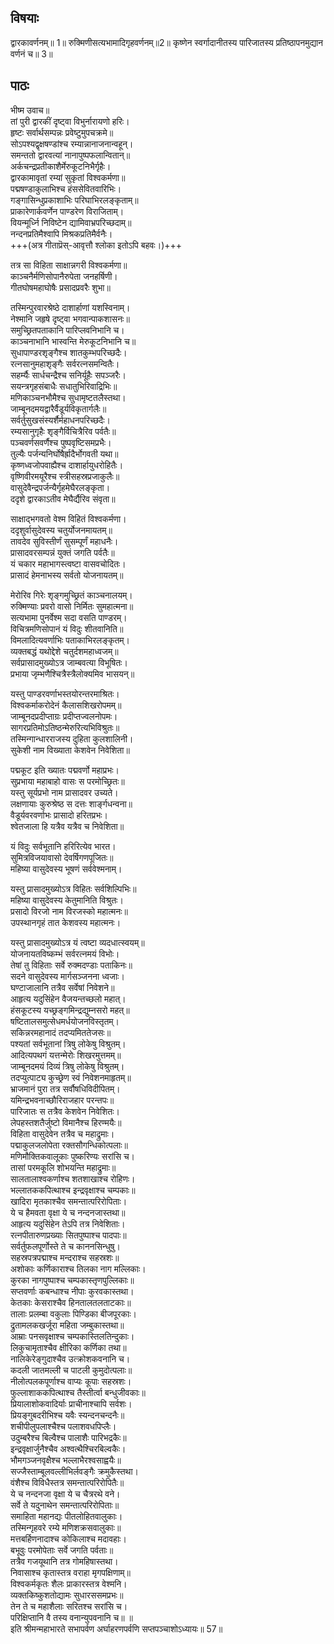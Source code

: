 
## विषयाः

द्वारकावर्णनम्॥ 1॥ रुक्मिणीसत्यभामादिगृहवर्णनम्॥2॥ कृष्णेन स्वर्गादानीतस्य पारिजातस्य प्रतिष्ठापनमुद्यान वर्णनं च॥ 3॥

## पाठः

भीष्म उवाच॥  
तां पुरी द्वारकीं दृष्ट्वा विभुर्नारायणो हरिः।  
हृष्टः सर्वार्थसम्पन्नः प्रवेष्टुमुपचक्रमे॥  
सोऽपश्यद्वृक्षषण्डांश्च रम्यान्नानाजनान्वहून्।  
समन्ततो द्वारवत्यां नानापुष्पफलान्वितान्॥  
अर्कचन्द्रप्रतीकाशैर्मेरुकूटनिभैर्गृहैः।  
द्वारकामावृतां रम्यां सुकृतां विश्वकर्मणा॥  
पद्मषण्डाकुलाभिश्च हंससेवितवारिभिः।  
गङ्गासिन्धुप्रकाशाभिः परिघाभिरलङ्कृताम्॥  
प्राकारेणार्कवर्णेन पाण्डरेण विराजिताम्।  
वियन्मूर्ध्नि निविष्टेन द्यामिवाभ्रपरिच्छदाम्॥  
नन्दनप्रतिमैश्वापि मिश्रकप्रतिमैर्वनैः।  
+++(अत्र गीताप्रॆस्-आवृत्तौ श्लोका इतोऽपि बहवः।)+++

तत्र सा विहिता साक्षान्नगरी विश्वकर्मणा॥  
काञ्चनैर्मणिसोपानैरुपेता जनहर्षिणी।  
गीतघोषमहाघोषैः प्रसादप्रवरैः शुभा॥  

तस्मिन्पुरवारश्रेष्ठे दाशार्हाणां यशस्विनाम्।  
नेश्मानि जहृषे दृष्ट्वा भगवान्पाकशासनः॥  
समुच्छ्रितपताकानि पारिप्लवनिभानि च।  
काञ्चनाभानि भास्वन्ति मेरुकूटनिभानि च॥  
सुधापाण्डरशृङ्गैश्च शातकुम्भपरिच्छदैः।  
रत्नसानुमहाशृङ्गैः सर्वरत्नसमन्वितैः।  
सहर्म्यैः सार्धचन्द्रैश्च सनिर्यूहैः सपञ्जरैः।  
सयन्त्रगृहसंबाधैः सधातुभिरिवाद्रिभिः॥  
मणिकाञ्चनभौमैश्च सुधामृष्टतलैस्तथा।  
जाम्बूनदमयद्वारैर्वैडूर्यविकृतार्गलैः॥  
सर्वर्तुसुखसंस्यर्शैर्महाधनपरिच्छदैः।  
रम्यसानुगृहैः शृङ्गैर्विचित्रैरिव पर्वतैः॥  
पञ्चवर्णसवर्णैश्च पुष्पवृष्टिसमप्रभैः।  
तुल्यैः पर्जन्यनिर्घोषैर्ह्रादैर्भोगवती यथा॥  
कृष्णध्वजोपवाह्यैश्च दाशार्हायुधरोहितैः।  
वृष्णिवीरमयूरैश्च स्त्रीसहस्रप्रजाकुलैः॥  
वासुदेवैन्द्रपर्जन्यैर्गृहमेघैरलङ्कृता।  
ददृशे द्वारकाऽतीव मेघैर्द्यैरिव संवृता॥  

साक्षाद्भगवतो वेश्म विहितं विश्वकर्मणा।  
ददृशुर्वासुदेवस्य चतुर्योजनमायतम्॥  
तावदेव सुविस्तीर्णं सुसम्पूर्णं महाधनैः।  
प्रासादवरसम्पन्नं युक्तं जगति पर्वतैः॥  
यं चकार महाभागस्त्वष्टा वासवचोदितः।  
प्रासादं हेमनाभस्य सर्वतो योजनायतम्॥  

मेरोरिव गिरेः शृङ्गमुच्छ्रितं काञ्चनालयम्।  
रुक्मिण्याः प्रवरो वासो निर्मितः सुमहात्मना॥  
सत्यभामा पुनर्वेश्म सदा वसति पाण्डरम्।  
विचित्रमणिसोपानं यं विदुः शीतवानिति॥  
विमलादित्यवर्णाभिः पताकाभिरलङ्कृतम्।  
व्यक्तबद्धं यथोद्देशे चतुर्दशमहाध्वजम्॥  
सर्वप्रासादमुख्योऽत्र जाम्बवत्या विभूषितः।  
प्रभाया जृम्भणैश्चित्रैस्त्रैलोक्यमिव भासयन्॥  

यस्तु पाण्डरवर्णाभस्तयोरन्तरमाश्रितः।  
विश्वकर्माकरोदेनं कैलासशिखरोपमम्॥  
जाम्बूनदप्रदीप्ताग्रः प्रदीप्तज्वलनोपमः।  
सागरप्रतिमोऽतिष्ठन्मेरुरित्यभिविश्रुतः॥  
तस्मिन्गान्धारराजस्य दुहिता कुलशालिनी।  
सुकेशी नाम विख्याता केशवेन निवेशिता॥  

पद्मकूट इति ख्यातः पद्मवर्णो महाप्रभः।  
सुप्रभाया महाबाहो वासः स परमोच्छ्रितः॥  
यस्तु सूर्यप्रभो नाम प्रासादवर उच्यते।  
लक्षणायाः कुरुश्रेष्ठ स दत्तः शार्ङ्गधन्वना॥  
वैडूर्यवरवर्णाभः प्रासादो हरितप्रभः।  
श्वेतजाला हि यत्रैव यत्रैव च निवेशिता॥  

यं विदुः सर्वभूतानि हरिरित्येव भारत।  
सुमित्रविजयावासो देवर्षिगणपूजितः॥  
महिष्या वासुदेवस्य भूषणं सर्ववेश्मनाम्।  

यस्तु प्रासादमुख्योऽत्र विहितः सर्वशिल्पिभिः॥  
महिष्या वासुदेवस्य केतुमानिति विश्रुतः।  
प्रसादो विरजो नाम विरजस्को महात्मनः॥  
उपस्थानगृहं तात केशवस्य महात्मनः।  

यस्तु प्रासादमुख्योऽत्र यं त्वष्टा व्यदधात्स्वयम्॥  
योजनायतविष्कम्भं सर्वरत्नमयं विभोः।  
तेषां तु विहिताः सर्वे रुक्मदण्डाः पताकिनः॥  
सदने वासुदेवस्य मार्गसञ्जनना ध्वजाः।  
घण्टाजालानि तत्रैव सर्वेषां निवेशने॥  
आहृत्य यदुसिंहेन वैजयन्तच्छलो महात्।  
हंसकूटस्य यच्छ्रङ्गमिन्द्रद्युम्नसरो महत्॥  
षष्टितालसमुत्सेधमर्धयोजनविस्तृतम्।  
सकिन्नरमहानादं तदप्यमिततेजसः॥  
पश्यतां सर्वभूतानां त्रिषु लोकेषु विश्रुतम्।  
आदित्यपथगं यत्तन्मेरोः शिखरमुत्तमम्॥  
जाम्बूनदमयं दिव्यं त्रिषु लोकेषु विश्रुतम्।  
तदप्युत्पाट्य कुच्छ्रेण स्वं निवेशनमाहृतम्॥  
भ्राजमानं पुरा तत्र सर्वौषधिविदीपितम्।  
यमिन्द्रभवनाच्छौरिराजहार परन्तपः॥  
पारिजातः स तत्रैव केशवेन निवेशितः।  
लेपहस्तशतैर्जुष्टो विमानैश्च हिरण्मयैः॥  
विहिता वासुदेवेन तत्रैव च महाद्रुमाः।  
पद्माकुलजलोपेता रक्तसौगन्धिकोत्पलाः॥  
मणिमौक्तिकवालूकाः पुष्करिण्यः सरांसि च।  
तासां परमकूलि शोभयन्ति महाद्रुमाः॥  
सालतालाश्वकर्णाश्च शतशाखाश्च रोहिणः।  
भल्लातककपित्थाश्च इन्द्रवृक्षाश्च चम्पकाः॥  
खादिरा मृतकाश्चैव समन्तात्परिरोपिताः।  
ये च हैमवता वृक्षा ये च नन्दनजास्तथा॥  
आहृत्य यदुसिंहेन तेऽपि तत्र निवेशिताः।  
रत्नपीतारुणप्रख्याः सितपुष्पाश्च पादपाः॥  
सर्वर्तुफलपूर्णोस्ते ते च काननसिन्धुषु।  
सहस्रपत्रपद्माश्च मन्दराश्च सहस्रशः॥  
अशोकाः कर्णिकाराश्च तिलका नाग मल्लिकाः।  
कुरका नागपुष्पाश्च चम्पकास्तृणपुल्लिकाः॥  
सप्तवर्णाः कबन्धाश्च नीपाः कुरवकास्तथा।  
केतकाः केसराश्चैव हिनतालतलताटकाः॥  
तालाः प्रलम्बा वकुलाः पिण्डिका बीजपूरकाः।  
द्रुतामलकखर्जूरा महिता जम्बुकास्तथा॥  
आम्राः पनसवृक्षाश्च चम्पकास्तिलतिन्दुकाः।  
लिकुचामृताश्चैव क्षीरिका कर्णिका तथा॥  
नालिकेरेङ्गुदाश्चैव उत्क्रोशकवनानि च।  
कदली जातमल्ली च पाटली कुमुदोत्पलाः॥  
नीलोत्पलकपूर्णाश्च वाप्यः कूपाः सहस्रशः।  
फुल्लाशाककपित्थाश्च तैस्तीर्त्वा बन्धुजीवकाः॥  
प्रियालाशोकवादिर्याः प्राचीनाश्चापि सर्वशः।  
प्रियङ्गुबदरीभिश्च यवैः स्यन्दनचन्दनैः॥  
शचीपीलुपलाश्चैश्च पलाशवधपिप्लैः।  
उदुम्बरैश्च बिल्वैश्च पालाशैः पारिभद्रकैः॥  
इन्द्रवृक्षार्जुनैश्चैव अश्वत्थैश्चिरबिल्वकैः।  
भौमगञ्जनवृक्षैश्च भल्लाभैरश्वसाह्वयैः॥  
सज्जैस्ताम्बूलवल्लीभिर्लवङ्गैः क्रमुकैस्तथा।  
वंशैश्च विविधैस्तत्र समन्तात्परिरोपितैः॥  
ये च नन्दनजा वृक्षा ये च चैत्ररथे वने।  
सर्वे ते यदुनाथेन समन्तात्परिरोपिताः॥  
समाहिता महानद्यः पीतलोहितवालुकाः।  
तस्मिन्गृहवरे रम्ये मणिशक्रसवालुकाः॥  
मत्तबर्हिणनादाश्च कोकिलाश्च मदावहाः।  
बभूवुः परमोपेताः सर्वे जगति पर्वताः॥  
तत्रैव गजयूथानि तत्र गोमहिषास्तथा।  
निवासाश्च कृतास्तत्र वराहा मृगपक्षिणाम्॥  
विश्वकर्मकृतः शैलः प्राकारस्तत्र वेश्मनि।  
व्यक्तकिष्कुशतोद्यामः सुधारससमप्रभः॥  
तेन ते च महाशैलाः सरितश्च सरांसि च।  
परिक्षिप्तानि वै तस्य वनान्युपवनानि च॥ ॥  
इति श्रीमन्महाभारते सभापर्वण अर्घाहरणपर्वणि सप्तपञ्चाशोऽध्यायः॥ 57॥
